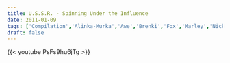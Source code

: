 ```yaml
---
title: U.S.S.R. - Spinning Under the Influence
date: 2011-01-09
tags: ['Compilation','Alinka-Murka','Awe','Brenki','Fox','Marley','Nick','Rem','USSR','Yana','Ящер Керосиновый']
draft: false
---
```

{{< youtube PsFs9hu6jTg >}}

